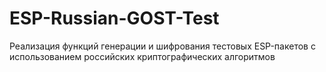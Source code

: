 # ESP-Russian-GOST-Test
Реализация функций генерации и шифрования тестовых ESP-пакетов с использованием российских криптографических алгоритмов
